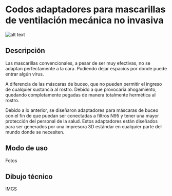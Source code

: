 # Codos adaptadores para mascarillas de ventilación mecánica no invasiva


![alt text](https://user-images.githubusercontent.com/66433884/83801627-76a40080-a677-11ea-8661-da71d856db8a.png)

## Descripción

Las mascarillas convencionales, a pesar de ser muy efectivas, no se adaptan perfectamente a la cara. Pudiendo dejar espacios por donde puede entrar algún virus.

A diferencia de las máscaras de buceo, que no pueden permitir el ingreso de cualquier sustancia al rostro. Debido a que provocaría ahogamiento, quedando completamente pegadas de manera totalmente hermética al rostro.

Debido a lo anterior, se diseñaron adaptadores para máscaras de buceo con el fin de que puedan ser conectadas a filtros N95 y tener una mayor protección del personal de la salud. Estos adaptadores están diseñados para ser generados por una impresora 3D estándar en cualquier parte del mundo donde se necesiten.


## Modo de uso

Fotos

## Dibujo técnico

IMGS
